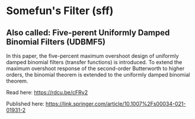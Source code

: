 # Somefun's Filter (sff) 

## Also called: Five-perent Uniformly Damped Binomial Filters (UDBMF5)

In this paper, the five-percent maximum overshoot design of uniformly damped binomial filters (transfer functions) is introduced. To extend the maximum overshoot response of the second-order Butterworth to higher orders, the binomial theorem is extended to the uniformly damped binomial theorem. 

Read here: https://rdcu.be/cFRy2

Published here: https://link.springer.com/article/10.1007%2Fs00034-021-01931-2
